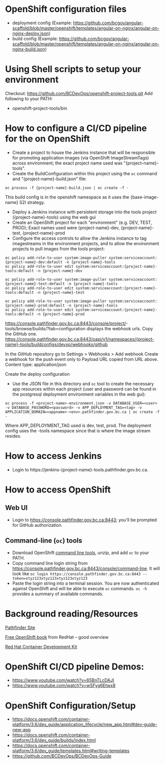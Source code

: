 # OpenShift configuration files

* deployment config (Example: https://github.com/bcgov/angular-scaffold/blob/master/openshift/templates/angular-on-nginx/angular-on-nginx-deploy.json)
* build config (Example: https://github.com/bcgov/angular-scaffold/blob/master/openshift/templates/angular-on-nginx/angular-on-nginx-build.json)

# Using Shell scripts to setup your environment
Checkout: https://github.com/BCDevOps/openshift-project-tools.git
Add following to your PATH: 
* openshift-project-tools/bin



# How to configure a CI/CD pipeline for the <project-name> on OpenShift

- Create a project to house the Jenkins instance that will be responsible for promoting application images (via OpenShift ImageStreamTags) across environment; the exact project name used was "{project-name}-tools".
- Create the BuildConfiguration within this project using the ```oc``` command and "{project-name}-build.json" file:

```
oc process -f {project-name}-build.json | oc create -f -
```

This build config is in the openshift namespace as it uses the {base-image-name} S2I strategy.


- Deploy a Jenkins instance with persistent storage into the tools project ({project-name}-tools) using the web gui
- Create an OpenShift project for each "environment" (e.g. DEV, TEST, PROD); 
  Exact names used were {project-name}-dev, {project-name}-test, {project-name}-prod
- Configure the access controls to allow the Jenkins instance to tag imagestreams in the environment projects, and to allow the environment projects to pull images from the tools project:
 
```
oc policy add-role-to-user system:image-puller system:serviceaccount:{project-name}-dev:default -n {project-name}-tools
oc policy add-role-to-user edit system:serviceaccount:{project-name}-tools:default -n {project-name}-dev

oc policy add-role-to-user system:image-puller system:serviceaccount:{project-name}-test:default -n {project-name}-tools
oc policy add-role-to-user edit system:serviceaccount:{project-name}-tools:default -n {project-name}-test

oc policy add-role-to-user system:image-puller system:serviceaccount:{project-name}-prod:default -n {project-name}-tools
oc policy add-role-to-user edit system:serviceaccount:{project-name}-tools:default -n {project-name}-prod
```

https://console.pathfinder.gov.bc.ca:8443/console/project/<project-name>-tools/browse/builds/<build-name>?tab=configuration
displays the webhook urls. Copy the GitHub one. 
https://console.pathfinder.gov.bc.ca:8443/oapi/v1/namespaces/{project-name}-tools/buildconfigs/devxp/webhooks/github

In the GitHub repository go to Settings > Webhooks > Add webhook
Create a webhook for the push event only to Payload URL copied from URL above.
Content type: application/json

Create the deploy configuration
 - Use the JSON file in this directory  and `oc` tool to create the necessary app resources within each project (user and password can be found in the postgresql deployment environment variables in the web gui):

```
oc process -f <project-name>-environment.json -v DATABASE_USER=<user> -v DATABASE_PASSWORD=<password> -v APP_DEPLOYMENT_TAG=<tag> -v APPLICATION_DOMAIN=<appname>-<env>.pathfinder.gov.bc.ca | oc create -f -
```

Where APP_DEPLOYMENT_TAG used is dev, test, prod.
The deployment config uses the <project-name>-tools namespace since that is where the image stream resides.


# How to access Jenkins

- Login to https://jenkins-{project-name}-tools.pathfinder.gov.bc.ca.

# How to access OpenShift

## Web UI
- Login to https://console.pathfinder.gov.bc.ca:8443; you'll be prompted for GitHub authorization.

## Command-line (```oc```) tools
- Download OpenShift [command line tools](https://github.com/openshift/origin/releases/download/v1.2.1/openshift-origin-client-tools-v1.2.1-5e723f6-mac.zip), unzip, and add ```oc``` to your PATH.  
- Copy command line login string from https://console.pathfinder.gov.bc.ca:8443/console/command-line.  It will look like ```oc login https://console.pathfinder.gov.bc.ca:8443 --token=xtyz123xtyz123xtyz123xtyz123```
- Paste the login string into a terminal session.  You are now authenticated against OpenShift and will be able to execute ```oc```  commands. ```oc -h``` provides a summary of available commands.



# Background reading/Resources

[Pathfinder Site](https://www.pathfinder.gov.bc.ca/)

[Free OpenShift book](https://www.openshift.com/promotions/for-developers.html) from RedHat – good overview

[Red Hat Container Development Kit](http://developers.redhat.com/products/cdk/overview/)

# OpenShift CI/CD pipeline Demos:

- https://www.youtube.com/watch?v=65BnTLcDAJI
- https://www.youtube.com/watch?v=wSFyg6Etwx8

# OpenShift Configuration/Setup

* https://docs.openshift.com/container-platform/3.6/dev_guide/application_lifecycle/new_app.html#dev-guide-new-app
* https://docs.openshift.com/container-platform/3.6/dev_guide/builds/index.html
* https://docs.openshift.com/container-platform/3.6/dev_guide/templates.html#writing-templates
* https://github.com/BCDevOps/BCDevOps-Guide


  
